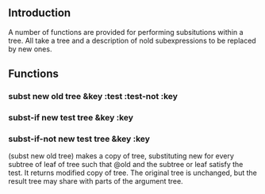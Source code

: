 
## Introduction

A number of functions are provided for performing subsitutions within a tree.
All take a tree and a description of nold subexpressions to be replaced by new ones.


## Functions

### subst new old tree &key :test :test-not :key
### subst-if new test tree &key :key
### subst-if-not new test tree &key :key

(subst new old tree) makes a copy of tree, substituting new for every subtree of leaf
of tree such that @old and the subtree or leaf satisfy the test.
It returns modified copy of tree.
The original tree is unchanged, but the result tree may share with parts of the 
argument tree.



